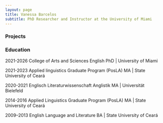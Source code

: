 ```yaml
---
layout: page
title: Vanessa Barcelos
subtitle: PhD Researcher and Instructor at the University of Miami
---
```

### Projects


### Education

2021-2026 College of Arts and Sciences English PhD | University of Miami

2021-2023 Applied linguistics Graduate Program (PosLA) MA | State University of Ceará

2020-2021 Englisch Literaturwissenschaft Anglistik MA | Universität Bielefeld

2014-2016 Applied Linguistics Graduate Program (PosLA) MA | State University of Ceará

2009–2013 English Language and Literature BA | State University of Ceará

